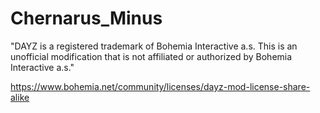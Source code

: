 # Chernarus_Minus

 "DAYZ is a registered trademark of Bohemia Interactive a.s. This is an unofficial modification that is not affiliated or authorized by Bohemia Interactive a.s."

https://www.bohemia.net/community/licenses/dayz-mod-license-share-alike